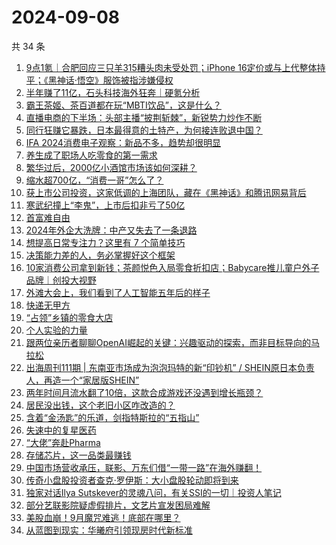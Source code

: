# 2024-09-08

共 34 条

<!-- BEGIN 36KR -->
<!-- 最后更新时间 2024-09-08 05:00:53 +0800 -->
1. [9点1氪｜合肥回应三只羊315糟头肉未受处罚；iPhone 16定价或与上代整体持平；《黑神话·悟空》服饰被指涉嫌侵权](https://36kr.com/p/2939279252511621)
1. [半年赚了11亿，石头科技海外狂奔｜硬氪分析](https://36kr.com/p/2935856344521347)
1. [霸王茶姬、茶百道都在玩“MBTI饮品”，这是什么？](https://36kr.com/p/2939299230882697)
1. [直播电商的下半场：头部主播“披荆斩棘”，新锐势力炒作不断](https://36kr.com/p/2938623851175304)
1. [同行狂赚它暴跌，日本最得意的土特产，为何接连败退中国？](https://36kr.com/p/2939602235366280)
1. [IFA 2024消费电子观察：新品不多，趋势却很明显](https://36kr.com/p/2939278601067906)
1. [养生成了职场人吃零食的第一需求](https://36kr.com/p/2939443709368960)
1. [繁华过后，2000亿小酒馆市场该如何深耕？](https://36kr.com/p/2938630052076673)
1. [缩水超700亿，“消费一哥”怎么了？](https://36kr.com/p/2938530696714880)
1. [获上市公司投资，这家低调的上海团队，藏在《黑神话》和腾讯网易背后](https://36kr.com/p/2938577043020421)
1. [寒武纪撞上“李鬼”，上市后扣非亏了50亿](https://36kr.com/p/2938711525137542)
1. [首富难自由](https://36kr.com/p/2939247601343368)
1. [2024年外企大洗牌：中产又失去了一条退路](https://36kr.com/p/2939212551658120)
1. [想提高日常专注力？这里有 7 个简单技巧](https://36kr.com/p/2935413074910085)
1. [决策能力差的人，务必掌握好这个框架](https://36kr.com/p/2939218219145862)
1. [10家消费公司拿到新钱；茶颜悦色入局零食折扣店；Babycare推儿童户外子品牌｜创投大视野](https://36kr.com/p/2939304368954242)
1. [外滩大会上，我们看到了人工智能五年后的样子](https://36kr.com/p/2939464362433414)
1. [快递无甲方](https://36kr.com/p/2939416657943427)
1. [“占领”乡镇的零食大店](https://36kr.com/p/2938564352678535)
1. [个人实验的力量](https://36kr.com/p/2928414000585600)
1. [跟两位亲历者聊聊OpenAI崛起的关键：兴趣驱动的探索，而非目标导向的马拉松](https://36kr.com/p/2936837376547463)
1. [出海周刊111期 | 东南亚市场成为泡泡玛特的新“印钞机” / SHEIN原日本负责人，再造一个“家居版SHEIN”](https://36kr.com/p/2939367870306945)
1. [两年时间月流水翻了10倍，这款合成游戏还没遇到增长瓶颈？](https://36kr.com/p/2938630806002568)
1. [居民没出钱，这个老旧小区咋改造的？](https://36kr.com/p/2939314286238336)
1. [含着“金汤匙”的乐道，剑指特斯拉的“五指山”](https://36kr.com/p/2939416754199177)
1. [失速中的复星医药](https://36kr.com/p/2939261292354947)
1. [“大佬”奔赴Pharma](https://36kr.com/p/2938551878769539)
1. [存储芯片，这一品类最赚钱](https://36kr.com/p/2939449387293576)
1. [中国市场营收承压，联影、万东们借“一带一路”在海外赚翻！](https://36kr.com/p/2939225813326725)
1. [传奇小盘股投资者查克·罗伊斯：大小盘股轮动即将到来](https://36kr.com/p/2938589931510656)
1. [独家对话Ilya Sutskever的灵魂八问，有关SSI的一切｜投资人笔记](https://36kr.com/p/2938760941181575)
1. [部分艺联影院疑虚假排片，文艺片宣发困局难解](https://36kr.com/p/2938561569102724)
1. [美股血崩！9月魔咒难逃！底部在哪里？](https://36kr.com/p/2939224007761030)
1. [从蓝图到现实：华曦府引领现房时代新标准](https://36kr.com/p/2938754216614528)
<!-- END 36KR -->